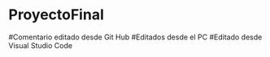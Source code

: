 # ProyectoFinal
  #Comentario editado desde Git Hub
  #Editados desde el PC
  #Editado desde Visual Studio Code